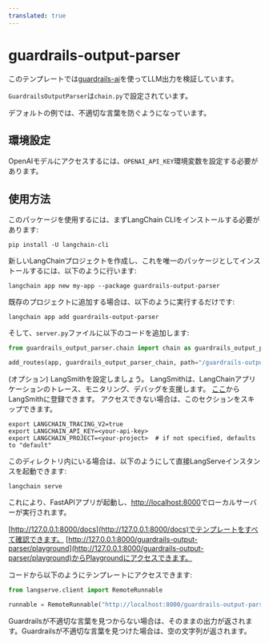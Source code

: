 ```yaml
---
translated: true
---
```


# guardrails-output-parser

このテンプレートでは[guardrails-ai](https://github.com/guardrails-ai/guardrails)を使ってLLM出力を検証しています。

`GuardrailsOutputParser`は`chain.py`で設定されています。

デフォルトの例では、不適切な言葉を防ぐようになっています。

## 環境設定

OpenAIモデルにアクセスするには、`OPENAI_API_KEY`環境変数を設定する必要があります。

## 使用方法

このパッケージを使用するには、まずLangChain CLIをインストールする必要があります:

```shell
pip install -U langchain-cli
```

新しいLangChainプロジェクトを作成し、これを唯一のパッケージとしてインストールするには、以下のように行います:

```shell
langchain app new my-app --package guardrails-output-parser
```

既存のプロジェクトに追加する場合は、以下のように実行するだけです:

```shell
langchain app add guardrails-output-parser
```

そして、`server.py`ファイルに以下のコードを追加します:

```python
from guardrails_output_parser.chain import chain as guardrails_output_parser_chain

add_routes(app, guardrails_output_parser_chain, path="/guardrails-output-parser")
```

(オプション) LangSmithを設定しましょう。
LangSmithは、LangChainアプリケーションのトレース、モニタリング、デバッグを支援します。
[ここ](https://smith.langchain.com/)からLangSmithに登録できます。
アクセスできない場合は、このセクションをスキップできます。

```shell
export LANGCHAIN_TRACING_V2=true
export LANGCHAIN_API_KEY=<your-api-key>
export LANGCHAIN_PROJECT=<your-project>  # if not specified, defaults to "default"
```

このディレクトリ内にいる場合は、以下のようにして直接LangServeインスタンスを起動できます:

```shell
langchain serve
```

これにより、FastAPIアプリが起動し、[http://localhost:8000](http://localhost:8000)でローカルサーバーが実行されます。

[http://127.0.0.1:8000/docs](http://127.0.0.1:8000/docs)でテンプレートをすべて確認できます。
[http://127.0.0.1:8000/guardrails-output-parser/playground](http://127.0.0.1:8000/guardrails-output-parser/playground)からPlaygroundにアクセスできます。

コードから以下のようにテンプレートにアクセスできます:

```python
from langserve.client import RemoteRunnable

runnable = RemoteRunnable("http://localhost:8000/guardrails-output-parser")
```

Guardrailsが不適切な言葉を見つからない場合は、そのままの出力が返されます。Guardrailsが不適切な言葉を見つけた場合は、空の文字列が返されます。
